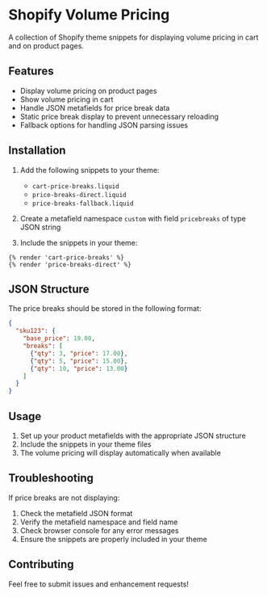# Shopify Volume Pricing

A collection of Shopify theme snippets for displaying volume pricing in cart and on product pages.

## Features

- Display volume pricing on product pages
- Show volume pricing in cart
- Handle JSON metafields for price break data
- Static price break display to prevent unnecessary reloading
- Fallback options for handling JSON parsing issues

## Installation

1. Add the following snippets to your theme:
   - `cart-price-breaks.liquid`
   - `price-breaks-direct.liquid`
   - `price-breaks-fallback.liquid`

2. Create a metafield namespace `custom` with field `pricebreaks` of type JSON string

3. Include the snippets in your theme:

```liquid
{% render 'cart-price-breaks' %}
{% render 'price-breaks-direct' %}
```

## JSON Structure

The price breaks should be stored in the following format:

```json
{
  "sku123": {
    "base_price": 19.00,
    "breaks": [
      {"qty": 3, "price": 17.00},
      {"qty": 5, "price": 15.00},
      {"qty": 10, "price": 13.00}
    ]
  }
}
```

## Usage

1. Set up your product metafields with the appropriate JSON structure
2. Include the snippets in your theme files
3. The volume pricing will display automatically when available

## Troubleshooting

If price breaks are not displaying:
1. Check the metafield JSON format
2. Verify the metafield namespace and field name
3. Check browser console for any error messages
4. Ensure the snippets are properly included in your theme

## Contributing

Feel free to submit issues and enhancement requests!